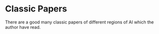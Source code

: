 # Classic Papers
There are a good many classic papers of different regions of AI which the author have read.

